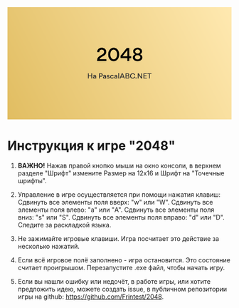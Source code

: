 ![Изображение](offer.svg)

# Инструкция к игре "2048"

1. **ВАЖНО!** Нажав правой кнопко мыши на окно консоли, в верхнем разделе "Шрифт" измените Размер на 12x16 и Шрифт на "Точечные шрифты".

2. Управление в игре осуществляется при помощи нажатия клавиш:
Сдвинуть все элементы поля вверх: "w" или "W".
Сдвинуть все элементы поля влево: "a" или "A".
Сдвинуть все элементы поля вниз: "s" или "S".
Сдвинуть все элементы поля вправо: "d" или "D".
Следите за раскладкой языка.

3. Не зажимайте игровые клавиши. Игра посчитает это действие за несколько нажатий.

4. Если всё игровое полё заполнено - игра остановится. Это состояние считает проигрышом. Перезапустите .exe файл, чтобы начать игру.

5. Если вы нашли ошибку или недочёт, в работе игры, или хотите предложить идею, можете создать issue, в публичном репозитории игры на github: https://github.com/Frintest/2048.